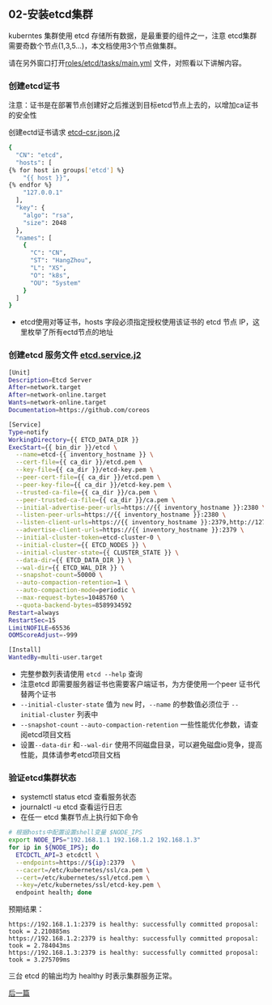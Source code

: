 ## 02-安装etcd集群

kuberntes 集群使用 etcd 存储所有数据，是最重要的组件之一，注意 etcd集群需要奇数个节点(1,3,5...)，本文档使用3个节点做集群。

请在另外窗口打开[roles/etcd/tasks/main.yml](../../roles/etcd/tasks/main.yml) 文件，对照看以下讲解内容。

### 创建etcd证书

注意：证书是在部署节点创建好之后推送到目标etcd节点上去的，以增加ca证书的安全性

创建ectd证书请求 [etcd-csr.json.j2](../../roles/etcd/templates/etcd-csr.json.j2)

``` bash
{
  "CN": "etcd",
  "hosts": [
{% for host in groups['etcd'] %}
    "{{ host }}",
{% endfor %}
    "127.0.0.1"
  ],
  "key": {
    "algo": "rsa",
    "size": 2048
  },
  "names": [
    {
      "C": "CN",
      "ST": "HangZhou",
      "L": "XS",
      "O": "k8s",
      "OU": "System"
    }
  ]
}
```
+ etcd使用对等证书，hosts 字段必须指定授权使用该证书的 etcd 节点 IP，这里枚举了所有ectd节点的地址

###  创建etcd 服务文件 [etcd.service.j2](../../roles/etcd/templates/etcd.service.j2)

``` bash
[Unit]
Description=Etcd Server
After=network.target
After=network-online.target
Wants=network-online.target
Documentation=https://github.com/coreos

[Service]
Type=notify
WorkingDirectory={{ ETCD_DATA_DIR }}
ExecStart={{ bin_dir }}/etcd \
  --name=etcd-{{ inventory_hostname }} \
  --cert-file={{ ca_dir }}/etcd.pem \
  --key-file={{ ca_dir }}/etcd-key.pem \
  --peer-cert-file={{ ca_dir }}/etcd.pem \
  --peer-key-file={{ ca_dir }}/etcd-key.pem \
  --trusted-ca-file={{ ca_dir }}/ca.pem \
  --peer-trusted-ca-file={{ ca_dir }}/ca.pem \
  --initial-advertise-peer-urls=https://{{ inventory_hostname }}:2380 \
  --listen-peer-urls=https://{{ inventory_hostname }}:2380 \
  --listen-client-urls=https://{{ inventory_hostname }}:2379,http://127.0.0.1:2379 \
  --advertise-client-urls=https://{{ inventory_hostname }}:2379 \
  --initial-cluster-token=etcd-cluster-0 \
  --initial-cluster={{ ETCD_NODES }} \
  --initial-cluster-state={{ CLUSTER_STATE }} \
  --data-dir={{ ETCD_DATA_DIR }} \
  --wal-dir={{ ETCD_WAL_DIR }} \
  --snapshot-count=50000 \
  --auto-compaction-retention=1 \
  --auto-compaction-mode=periodic \
  --max-request-bytes=10485760 \
  --quota-backend-bytes=8589934592
Restart=always
RestartSec=15
LimitNOFILE=65536
OOMScoreAdjust=-999

[Install]
WantedBy=multi-user.target
```

+ 完整参数列表请使用 `etcd --help` 查询
+ 注意etcd 即需要服务器证书也需要客户端证书，为方便使用一个peer 证书代替两个证书
+ `--initial-cluster-state` 值为 `new` 时，`--name` 的参数值必须位于 `--initial-cluster` 列表中
+ `--snapshot-count` `--auto-compaction-retention` 一些性能优化参数，请查阅etcd项目文档
+ 设置`--data-dir` 和`--wal-dir` 使用不同磁盘目录，可以避免磁盘io竞争，提高性能，具体请参考etcd项目文档

### 验证etcd集群状态

+ systemctl status etcd 查看服务状态
+ journalctl -u etcd 查看运行日志
+ 在任一 etcd 集群节点上执行如下命令

``` bash
# 根据hosts中配置设置shell变量 $NODE_IPS
export NODE_IPS="192.168.1.1 192.168.1.2 192.168.1.3"
for ip in ${NODE_IPS}; do
  ETCDCTL_API=3 etcdctl \
  --endpoints=https://${ip}:2379  \
  --cacert=/etc/kubernetes/ssl/ca.pem \
  --cert=/etc/kubernetes/ssl/etcd.pem \
  --key=/etc/kubernetes/ssl/etcd-key.pem \
  endpoint health; done
```
预期结果：

``` text
https://192.168.1.1:2379 is healthy: successfully committed proposal: took = 2.210885ms
https://192.168.1.2:2379 is healthy: successfully committed proposal: took = 2.784043ms
https://192.168.1.3:2379 is healthy: successfully committed proposal: took = 3.275709ms
```
三台 etcd 的输出均为 healthy 时表示集群服务正常。

[后一篇](03-container_runtime.md)

